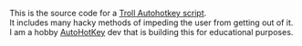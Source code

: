 This is the source code for a <a href="https://github.com/patrickzhou1234/TrollGui-AHK/releases/tag/autohotkey">Troll Autohotkey script</a>. <br>It includes many hacky methods of impeding the user from getting out of it. <br>I am a hobby <a href="https://autohotkey.com">AutoHotKey</a> dev that is building this for educational purposes.

